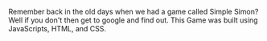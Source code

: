 Remember back in the old days when we had a game called Simple Simon? Well if you don't then get to google and find out. This Game was built using JavaScripts, HTML, and CSS. 
